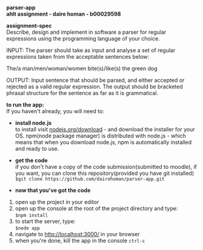 **parser-app**  
**ahlt assignment - daire homan - b00029598**


**assignment-spec**   
Describe, design and implement in software a parser for regular expressions using the programming language of your choice.

INPUT: The parser should take as input and analyse a set of regular expressions taken from the acceptable sentences below:   

The/a man/men/woman/women bite(s)/like(s) the green dog   

OUTPUT: Input sentence that should be parsed, and either accepted or rejected as a valid regular expression. The output should be bracketed phrasal structure for the sentence as far as it is grammatical.


**to run the app:**   
If you haven't already, you will need to:  
* **install node.js**  
to install visit [nodejs.org/download](https://nodejs.org/en/download/) - and download the installer for your OS. npm(node package manager) is distributed with node.js - which means that when you download node.js, npm is automatically installed and ready to use.   

* **get the code**   
if you don't have a copy of the code submission(submitted to moodle), if you want, you can clone this repository(provided you have git installed)   
 ```$git clone https://github.com/dairehoman/parser-app.git```

* **now that you've got the code**
1. open up the project in your editor
2. open up the console at the root of the project directory and type:   
```$npm install```
3. to start the server, type:   
```$node app```   
4. navigate to [http://localhost:3000/](http://localhost:3000/) in your browser
5. when you're done, kill the app in the console ```ctrl-c```
